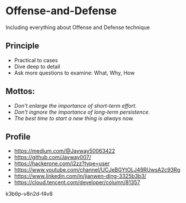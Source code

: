 # Offense-and-Defense
Including everything about Offense and Defense technique

## Principle
- Practical to cases
- Dive deep to detail
- Ask more questions to examine: What, Why, How

## Mottos:

- _Don't enlarge the importance of short-term effort._
- _Don't ingnore the importance of long-term persistence._
- _The best time to start a new thing is always now._

## Profile
- https://medium.com/@Jayway50063422
- https://github.com/Jayway007/
- https://hackerone.com/j2zz?type=user
- https://www.youtube.com/channel/UCJeBGYtOLJ49RUwsA2c93Rg
- https://www.linkedin.com/in/jianwen-ding-3325b3b3/
- https://cloud.tencent.com/developer/column/81357

k3b6p-v8n2d-f4v8
